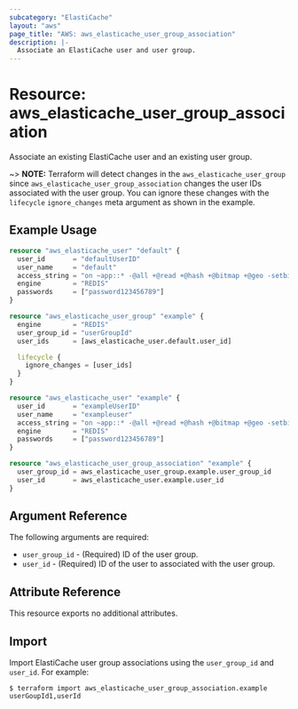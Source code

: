 ```yaml
---
subcategory: "ElastiCache"
layout: "aws"
page_title: "AWS: aws_elasticache_user_group_association"
description: |-
  Associate an ElastiCache user and user group.
---
```


# Resource: aws_elasticache_user_group_association

Associate an existing ElastiCache user and an existing user group.

~> **NOTE:** Terraform will detect changes in the `aws_elasticache_user_group` since `aws_elasticache_user_group_association` changes the user IDs associated with the user group. You can ignore these changes with the `lifecycle` `ignore_changes` meta argument as shown in the example.

## Example Usage

```terraform
resource "aws_elasticache_user" "default" {
  user_id       = "defaultUserID"
  user_name     = "default"
  access_string = "on ~app::* -@all +@read +@hash +@bitmap +@geo -setbit -bitfield -hset -hsetnx -hmset -hincrby -hincrbyfloat -hdel -bitop -geoadd -georadius -georadiusbymember"
  engine        = "REDIS"
  passwords     = ["password123456789"]
}

resource "aws_elasticache_user_group" "example" {
  engine        = "REDIS"
  user_group_id = "userGroupId"
  user_ids      = [aws_elasticache_user.default.user_id]

  lifecycle {
    ignore_changes = [user_ids]
  }
}

resource "aws_elasticache_user" "example" {
  user_id       = "exampleUserID"
  user_name     = "exampleuser"
  access_string = "on ~app::* -@all +@read +@hash +@bitmap +@geo -setbit -bitfield -hset -hsetnx -hmset -hincrby -hincrbyfloat -hdel -bitop -geoadd -georadius -georadiusbymember"
  engine        = "REDIS"
  passwords     = ["password123456789"]
}

resource "aws_elasticache_user_group_association" "example" {
  user_group_id = aws_elasticache_user_group.example.user_group_id
  user_id       = aws_elasticache_user.example.user_id
}
```

## Argument Reference

The following arguments are required:

* `user_group_id` - (Required) ID of the user group.
* `user_id` - (Required) ID of the user to associated with the user group.

## Attribute Reference

This resource exports no additional attributes.

## Import

Import ElastiCache user group associations using the `user_group_id` and `user_id`. For example:

```
$ terraform import aws_elasticache_user_group_association.example userGoupId1,userId
```

